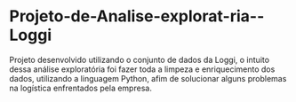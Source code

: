 # Projeto-de-Analise-explorat-ria--Loggi
Projeto desenvolvido utilizando o conjunto de dados da Loggi, o intuito dessa análise exploratória foi fazer toda a limpeza e enriquecimento dos dados, utilizando a linguagem Python,  afim de solucionar alguns problemas na logística enfrentados pela empresa.
